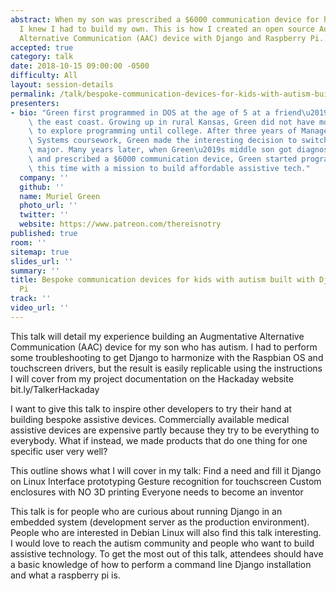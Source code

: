 ```yaml
---
abstract: When my son was prescribed a $6000 communication device for his speech therapy,
  I knew I had to build my own. This is how I created an open source Augmentative
  Alternative Communication (AAC) device with Django and Raspberry Pi.
accepted: true
category: talk
date: 2018-10-15 09:00:00 -0500
difficulty: All
layout: session-details
permalink: /talk/bespoke-communication-devices-for-kids-with-autism-built-with-django-and-raspberry-pi/
presenters:
- bio: "Green first programmed in DOS at the age of 5 at a friend\u2019s house on\
    \ the east coast. Growing up in rural Kansas, Green did not have more opportunities\
    \ to explore programming until college. After three years of Management Information\
    \ Systems coursework, Green made the interesting decision to switch to a Film\
    \ major. Many years later, when Green\u2019s middle son got diagnosed with autism\
    \ and prescribed a $6000 communication device, Green started programming again;\
    \ this time with a mission to build affordable assistive tech."
  company: ''
  github: ''
  name: Muriel Green
  photo_url: ''
  twitter: ''
  website: https://www.patreon.com/thereisnotry
published: true
room: ''
sitemap: true
slides_url: ''
summary: ''
title: Bespoke communication devices for kids with autism built with Django and Raspberry
  Pi
track: ''
video_url: ''
---
```


This talk will detail my experience building an Augmentative Alternative Communication (AAC) device for my son who has autism. I had to perform some troubleshooting to get Django to harmonize with the Raspbian OS and touchscreen drivers, but the result is easily replicable using the instructions I will cover from my project documentation on the Hackaday website bit.ly/TalkerHackaday

I want to give this talk to inspire other developers to try their hand at building bespoke assistive devices. Commercially available medical assistive devices are expensive partly because they try to be everything to everybody. What if instead, we made products that do one thing for one specific user very well?

This outline shows what I will cover in my talk:
Find a need and fill it
Django on Linux
Interface prototyping
Gesture recognition for touchscreen
Custom enclosures with NO 3D printing
Everyone needs to become an inventor

This talk is for people who are curious about running Django in an embedded system (development server as the production environment). People who are interested in Debian Linux will also find this talk interesting. I would love to reach the autism community and people who want to build assistive technology. To get the most out of this talk, attendees should have a basic knowledge of how to perform a command line Django installation and what a raspberry pi is.
